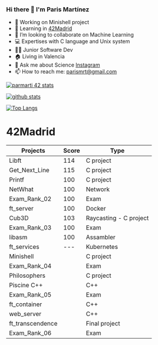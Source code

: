 ### Hi there 👋 I'm Paris Martínez
<!--
**parismart/parismart** is a ✨ _special_ ✨ repository because its `README.md` (this file) appears on your GitHub profile.
-->

- 🔭 Working on Minishell project
- 🌱 Learning in [42Madrid](https://www.42madrid.com)
- 👯 I’m looking to collaborate on Machine Learning
- 💻 Expertises with C language and Unix system
- 👨‍💻 Junior Software Dev 
- 🏠 Living in Valencia
- 💬 Ask me about Science [Instagram](https://www.instagram.com/parisdetroya42/)
- 📫 How to reach me: parismrt@gmail.com

[![parmarti 42 stats](https://badge42.herokuapp.com/api/stats/parmarti)](https://github.com/JaeSeoKim/badge42)

[![github stats](https://github-readme-stats.vercel.app/api?username=parismart&count_private=true&show_icons=true&theme=dark)](https://github.com/parismart/github-readme-stats)

[![Top Langs](https://github-readme-stats.vercel.app/api/top-langs/?username=parismart&layout=compact&exclude_repo=ft_server&langs_count=15&theme=highcontrast)](https://github.com/parismart/github-readme-stats)

# 42Madrid

|   Projects	|  Score	| Type |
|---	|---	|--- |
|  Libft 	| 114  	| C project |
| Get_Next_Line  	| 115  	| C project |
| Printf	| 100  	| C project |
| NetWhat | 100 | Network |
| Exam_Rank_02 | 100 | Exam |
| ft_server | 100 | Docker |
| Cub3D | 103 | Raycasting - C project |
| Exam_Rank_03 | 100 | Exam |
| libasm | 100 | Assambler |
| ft_services | --- | Kubernetes |
| Minishell |   | C project |
| Exam_Rank_04 |  | Exam |
| Philosophers |  | C project |
| Piscine C++ |  | C++ |
| Exam_Rank_05 |  | Exam |
| ft_container | | C++ |
| web_server | | C++ |
| ft_transcendence | | Final project |
| Exam_Rank_06 |  | Exam |

